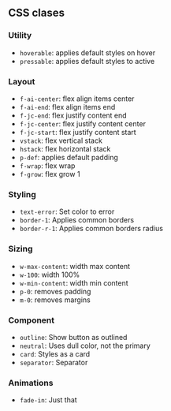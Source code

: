 ## CSS clases
### Utility
- `hoverable`: applies default styles on hover
- `pressable`: applies default styles to active

### Layout
- `f-ai-center`: flex align items center
- `f-ai-end`: flex align items end
- `f-jc-end`: flex justify content end
- `f-jc-center`: flex justify content center
- `f-jc-start`: flex justify content start
- `vstack`: flex vertical stack
- `hstack`: flex horizontal stack
- `p-def`: applies default padding
- `f-wrap`: flex wrap
- `f-grow`: flex grow 1

### Styling
- `text-error`: Set color to error
- `border-1`: Applies common borders
- `border-r-1`: Applies common borders radius

### Sizing
- `w-max-content`: width max content
- `w-100`: width 100%
- `w-min-content`: width min content
- `p-0`: removes padding
- `m-0`: removes margins

### Component
- `outline`: Show button as outlined
- `neutral`: Uses dull color, not the primary
- `card`: Styles as a card
- `separator`: Separator

### Animations
- `fade-in`: Just that